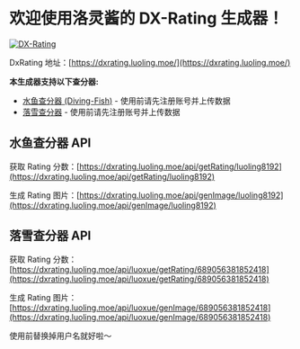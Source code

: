 # 欢迎使用洛灵酱的 DX-Rating 生成器！

[![DX-Rating](https://dxrating.luoling.moe/api/luoxue/genImage/689056381852418)](https://github.com/luoling8192/dxrating)

DxRating 地址：[https://dxrating.luoling.moe/](https://dxrating.luoling.moe/)

**本生成器支持以下查分器:**

- [水鱼查分器 (Diving-Fish)](https://www.diving-fish.com/maimaidx/prober/) - 使用前请先注册账号并上传数据
- [落雪查分器](https://maimai.lxns.net/) - 使用前请先注册账号并上传数据

## 水鱼查分器 API

获取 Rating 分数：[https://dxrating.luoling.moe/api/getRating/luoling8192](https://dxrating.luoling.moe/api/getRating/luoling8192)

生成 Rating 图片：[https://dxrating.luoling.moe/api/genImage/luoling8192](https://dxrating.luoling.moe/api/genImage/luoling8192)

## 落雪查分器 API

获取 Rating 分数：[https://dxrating.luoling.moe/api/luoxue/getRating/689056381852418](https://dxrating.luoling.moe/api/luoxue/getRating/689056381852418)

生成 Rating 图片：[https://dxrating.luoling.moe/api/luoxue/genImage/689056381852418](https://dxrating.luoling.moe/api/luoxue/genImage/689056381852418)

使用前替换掉用户名就好啦～
